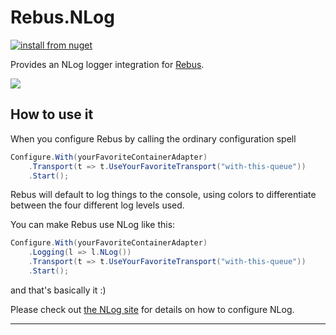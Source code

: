 # Rebus.NLog

[![install from nuget](https://img.shields.io/nuget/v/Rebus.NLog.svg?style=flat-square)](https://www.nuget.org/packages/Rebus.NLog)

Provides an NLog logger integration for [Rebus](https://github.com/rebus-org/Rebus).

![](https://raw.githubusercontent.com/rebus-org/Rebus/master/artwork/little_rebusbus2_copy-200x200.png)

## How to use it

When you configure Rebus by calling the ordinary configuration spell

```csharp
Configure.With(yourFavoriteContainerAdapter)
	.Transport(t => t.UseYourFavoriteTransport("with-this-queue"))
	.Start();
```

Rebus will default to log things to the console, using colors to differentiate between the four different log levels used.

You can make Rebus use NLog like this:

```csharp
Configure.With(yourFavoriteContainerAdapter)
	.Logging(l => l.NLog())
	.Transport(t => t.UseYourFavoriteTransport("with-this-queue"))
	.Start();
```

and that's basically it :)

Please check out [the NLog site](http://nlog-project.org/) for details on how to configure NLog.

---


